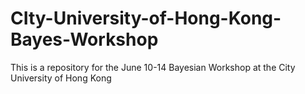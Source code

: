 # CIty-University-of-Hong-Kong-Bayes-Workshop
This is a repository for the June 10-14  Bayesian Workshop at the City University of Hong Kong

